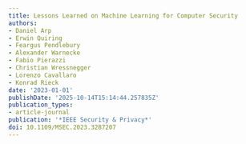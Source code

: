 ```yaml
---
title: Lessons Learned on Machine Learning for Computer Security
authors:
- Daniel Arp
- Erwin Quiring
- Feargus Pendlebury
- Alexander Warnecke
- Fabio Pierazzi
- Christian Wressnegger
- Lorenzo Cavallaro
- Konrad Rieck
date: '2023-01-01'
publishDate: '2025-10-14T15:14:44.257835Z'
publication_types:
- article-journal
publication: '*IEEE Security & Privacy*'
doi: 10.1109/MSEC.2023.3287207
---
```

